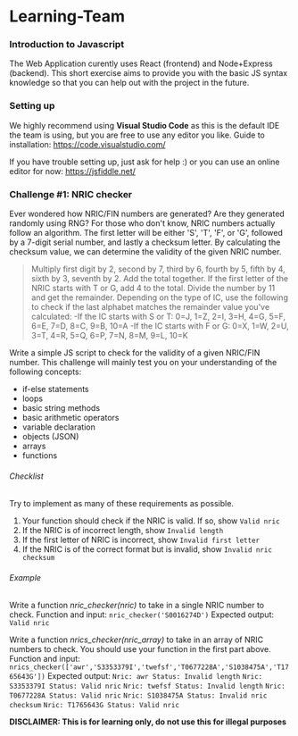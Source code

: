 # Learning-Team
### Introduction to Javascript

The Web Application curently uses React (frontend) and Node+Express (backend).
This short exercise aims to provide you with the basic JS syntax knowledge so that you can help out with the project in the future.

### Setting up
We highly recommend using **Visual Studio Code** as this is the default IDE the team is using, but you are free to use any editor you like.
Guide to installation: https://code.visualstudio.com/

If you have trouble setting up, just ask for help :) 
or you can use an online editor for now: https://jsfiddle.net/

### Challenge #1: NRIC checker

Ever wondered how NRIC/FIN numbers are generated? Are they generated randomly using RNG? For those who don't know, NRIC numbers actually follow an algorithm. The first letter will be either 'S', 'T', 'F', or 'G', followed by a 7-digit serial number, and lastly a checksum letter. By calculating the checksum value, we can determine the validity of the given NRIC number.

> Multiply first digit by 2, second by 7, third by 6, fourth by 5, fifth by 4, sixth by 3, seventh by 2. Add the total together.
> If the first letter of the NRIC starts with T or G, add 4 to the total.
> Divide the number by 11 and get the remainder. 
>  Depending on the type of IC, use the following to check if the last alphabet matches the remainder value you've calculated:
-If the IC starts with S or T: 0=J, 1=Z, 2=I, 3=H, 4=G, 5=F, 6=E, 7=D, 8=C, 9=B, 10=A
-If the IC starts with F or G: 0=X, 1=W, 2=U, 3=T, 4=R, 5=Q, 6=P, 7=N, 8=M, 9=L, 10=K

Write a simple JS script to check for the validity of a given NRIC/FIN number.
This challenge will mainly test you on your understanding of the following concepts:
- if-else statements
- loops
- basic string methods
- basic arithmetic operators
- variable declaration
- objects (JSON)
- arrays
- functions

###### Checklist

Try to implement as many of these requirements as possible.
1) Your function should check if the NRIC is valid. If so, show `Valid nric`
2) If the NRIC is of incorrect length, show `Invalid length`
3) If the first letter of NRIC is incorrect, show `Invalid first letter`
4) If the NRIC is of the correct format but is invalid, show `Invalid nric checksum`

###### Example

Write a function *nric_checker(nric)* to take in a single NRIC number to check.
Function and input: `nric_checker('S0016274D')`
Expected output: `Valid nric`

Write a function *nrics_checker(nric_array)* to take in an array of NRIC numbers to check. You should use your function in the first part above.
Function and input: `nrics_checker(['awr','S3353379I','twefsf','T0677228A','S1038475A','T1765643G'])`
Expected output: 
`Nric: awr Status: Invalid length` 
`Nric: S3353379I Status: Valid nric` 
`Nric: twefsf Status: Invalid length` 
`Nric: T0677228A Status: Valid nric`
`Nric: S1038475A Status: Invalid nric checksum`
`Nric: T1765643G Status: Valid nric`

**DISCLAIMER: This is for learning only, do not use this for illegal purposes**
